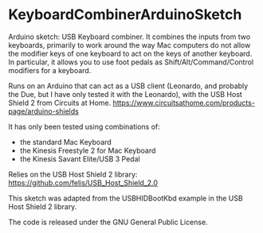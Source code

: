 KeyboardCombinerArduinoSketch
=============================

Arduino sketch: USB Keyboard combiner.
It combines the inputs from two keyboards, primarily to work around
the way Mac computers do not allow the modifier keys of one keyboard to act
on the keys of another keyboard.
In particular, it allows you to use foot pedals as Shift/Alt/Command/Control modifiers
for a keyboard.

Runs on an Arduino that can act as a USB client
(Leonardo, and probably the Due, but I have only tested it with the Leonardo),
with the USB Host Shield 2 from Circuits at Home.
https://www.circuitsathome.com/products-page/arduino-shields

It has only been tested using combinations of:
 - the standard Mac Keyboard
 - the Kinesis Freestyle 2 for Mac Keyboard
 - the Kinesis Savant Elite/USB 3 Pedal

Relies on the USB Host Shield 2 library:
https://github.com/felis/USB_Host_Shield_2.0

This sketch was adapted from the USBHIDBootKbd example in the USB Host Shield 2 library.

The code is released under the GNU General Public License.

